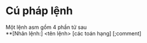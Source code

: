 # Cú pháp lệnh

Một lệnh asm gồm 4 phần tử sau  
**[Nhãn lệnh:]    <tên lệnh>    [các toán hạng]   [;comment]  

